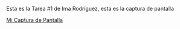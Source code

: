  Esta es la Tarea #1 de Ima Rodríguez, esta es la captura de pantalla

[Mi Captura de Pantalla](file:///Users/imarodriguez/Desktop/mitarea.png)

